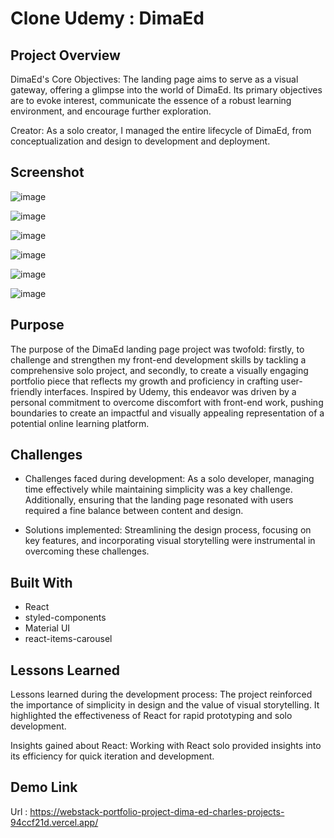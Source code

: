 # Clone Udemy : DimaEd
## Project Overview
DimaEd's Core Objectives: The landing page aims to serve as a visual gateway, offering a glimpse into the world of DimaEd. Its primary objectives are to evoke interest, communicate the essence of a robust learning environment, and encourage further exploration.

Creator: As a solo creator, I managed the entire lifecycle of DimaEd, from conceptualization and design to development and deployment.

## Screenshot

![image](https://github.com/Ntebalen/Webstack-Portfolio-Project_DimaEd/assets/100698269/8770e566-12de-4316-853e-ec6ba9054a09)

![image](https://github.com/Ntebalen/Webstack-Portfolio-Project_DimaEd/assets/100698269/c9a028e3-5f97-41ad-aecb-5c3c034a3a0d)

![image](https://github.com/Ntebalen/Webstack-Portfolio-Project_DimaEd/assets/100698269/3decfcbb-df60-4b2c-a784-860c11038df3)

![image](https://github.com/Ntebalen/Webstack-Portfolio-Project_DimaEd/assets/100698269/3458cd3b-df15-43bb-ae9d-ed84e06b8cff)

![image](https://github.com/Ntebalen/Webstack-Portfolio-Project_DimaEd/assets/100698269/ef973c71-854c-4051-87cb-1131bc8cce74)

![image](https://github.com/Ntebalen/Webstack-Portfolio-Project_DimaEd/assets/100698269/e8f1ac12-2ec8-46de-b650-42175bf8a791)





## Purpose
The purpose of the DimaEd landing page project was twofold: firstly, to challenge and strengthen my front-end development skills by tackling a comprehensive solo project, and secondly, to create a visually engaging portfolio piece that reflects my growth and proficiency in crafting user-friendly interfaces. Inspired by Udemy, this endeavor was driven by a personal commitment to overcome discomfort with front-end work, pushing boundaries to create an impactful and visually appealing representation of a potential online learning platform.

## Challenges

- Challenges faced during development: As a solo developer, managing time effectively while maintaining simplicity was a key challenge. Additionally, ensuring that the landing page resonated with users required a fine balance between content and design.

 - Solutions implemented: Streamlining the design process, focusing on key features, and incorporating visual storytelling were instrumental in overcoming these challenges.

## Built With

- React
- styled-components
- Material UI
- react-items-carousel

 ## Lessons Learned
 Lessons learned during the development process: The project reinforced the importance of simplicity in design and the value of visual storytelling. It highlighted the 
 effectiveness of React for rapid prototyping and solo development.

 Insights gained about React: Working with React solo provided insights into its efficiency for quick iteration and development.

## Demo Link
Url : https://webstack-portfolio-project-dima-ed-charles-projects-94ccf21d.vercel.app/

